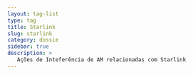 ```yaml
---
layout: tag-list
type: tag
title: Starlink
slug: starlink
category: dossie
sidebar: true
description: >
   Ações de Inteferência de AM relacionadas com Starlink
---
```

